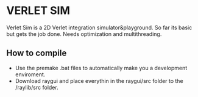 # VERLET SIM
Verlet Sim is a 2D Verlet integration simulator&playground.
So far its basic but gets the job done.
Needs optimization and multithreading.

## How to compile
* Use the premake .bat files to automatically make you a development enviroment.
* Download raygui and place everythin in the raygui/src folder to the /raylib/src folder.

